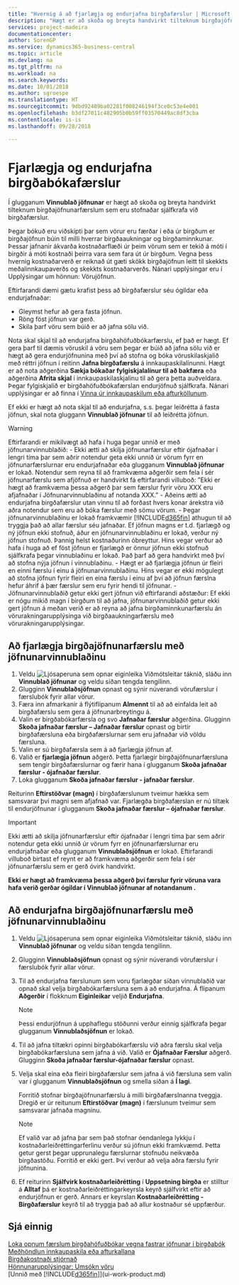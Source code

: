 ```yaml
---
title: "Hvernig á að fjarlægja og endurjafna birgðafærslur | Microsoft Docs"
description: "Hægt er að skoða og breyta handvirkt tilteknum birgðajöfnunarfærslum sem eru stofnaðar sjálfkrafa við birgðafærslur."
services: project-madeira
documentationcenter: 
author: SorenGP
ms.service: dynamics365-business-central
ms.topic: article
ms.devlang: na
ms.tgt_pltfrm: na
ms.workload: na
ms.search.keywords: 
ms.date: 10/01/2018
ms.author: sgroespe
ms.translationtype: HT
ms.sourcegitcommit: 9dbd92409ba02281f008246194f3ce0c53e4e001
ms.openlocfilehash: b3df27011c482905b0b59ff03570449ac8df3cba
ms.contentlocale: is-is
ms.lasthandoff: 09/28/2018

---
```

# <a name="remove-and-reapply-item-ledger-entries"></a>Fjarlægja og endurjafna birgðabókafærslur
Í glugganum **Vinnublað jöfnunar** er hægt að skoða og breyta handvirkt tilteknum birgðajöfnunarfærslum sem eru stofnaðar sjálfkrafa við birgðafærslur.  

Þegar bókuð eru viðskipti þar sem vörur eru færðar í eða úr birgðum er birgðajöfnun búin til milli hverrar birgðaaukningar og birgðaminnkunar. Þessar jafnanir ákvarða kostnaðarflæði úr þeim vörum sem er tekið á móti í birgðir á móti kostnaði þeirra vara sem fara út úr birgðum. Vegna þess hvernig kostnaðarverð er reiknað út gæti skökk birgðajöfnun leitt til skekkts meðalinnkaupaverðs og skekkts kostnaðarverðs. Nánari upplýsingar eru í Upplýsingar um hönnun: Vörujöfnun.

Eftirfarandi dæmi gætu krafist þess að birgðafærslur séu ógildar eða endurjafnaðar:

- Gleymst hefur að gera fasta jöfnun.
- Röng föst jöfnun var gerð.
- Skila þarf vöru sem búið er að jafna sölu við.

Nota skal skjal til að endurjafna birgðahöfuðbókarfærslu, ef það er hægt. Ef gera þarf til dæmis vöruskil á vöru sem þegar er búið að jafna sölu við er hægt að gera endurjöfnunina með því að stofna og bóka vöruskilaskjalið með réttri jöfnun í reitinn **Jafna birgðafærslu** á innkaupaskilalínunni. Hægt er að nota aðgerðina **Sækja bókaðar fylgiskjalalínur til að bakfæra** eða aðgerðina **Afrita skjal** í innkaupaskilaskjalinu til að gera þetta auðveldara. Þegar fylgiskjalið er birgðahöfuðbókafærslan endurjöfnuð sjálfkrafa. Nánari upplýsingar er að finna í [Vinna úr innkaupaskilum eða afturköllunum](purchasing-how-process-purchase-returns-cancellations.md).

Ef ekki er hægt að nota skjal til að endurjafna, s.s. þegar leiðrétta á fasta jöfnun, skal nota gluggann **Vinnublað jöfnunar** til að leiðrétta jöfnun.

> [!Warning]  
> Eftirfarandi er mikilvægt að hafa í huga þegar unnið er með jöfnunarvinnublaðið:
    - Ekki ætti að skilja jöfnunarfærslur eftir ójafnaðar í lengri tíma þar sem aðrir notendur geta ekki unnið úr vörum fyrr en jöfnunarfærslurnar eru endurjafnaðar eða glugganum **Vinnublað jöfnunar** er lokað. Notendur sem reyna til að framkvæma aðgerðir sem fela í sér jöfnunarfærslu sem afjöfnuð er handvirkt fá eftirfarandi villuboð: ”Ekki er hægt að framkvæma þessa aðgerð þar sem færslur fyrir vöru XXX eru afjafnaðar í Jöfnunarvinnublaðinu af notanda XXX."
    - Aðeins ætti að endurjafna birgðafærslur utan vinnu til að forðast hvers konar árekstra við aðra notendur sem eru að bóka færslur með sömu vörum.
    - Þegar jöfnunarvinnublaðinu er lokað framkvæmir [!INCLUDE[d365fin](includes/d365fin_md.md)] athugun til að tryggja það að allar færslur séu jafnaðar. Ef jöfnun magns er t.d. fjarlægð og ný jöfnun ekki stofnuð, áður en jöfnunarvinnublaðinu er lokað, verður ný jöfnun stofnuð. Þannig helst kostnaðurinn óbreyttur. Hins vegar verður að hafa í huga að ef föst jöfnun er fjarlægð er önnur jöfnun ekki stofnuð sjálfkrafa þegar vinnublaðinu er lokað. Það þarf að gera handvirkt með því að stofna nýja jöfnun í vinnublaðinu.
    - Hægt er að fjarlægja jöfnun úr fleiri en einni færslu í einu á jöfnunarvinnublaðinu. Hins vegar er ekki mögulegt að stofna jöfnun fyrir fleiri en eina færslu í einu af því að jöfnun færslna hefur áhrif á þær færslur sem eru fyrir hendi til jöfnunar.
    - Jöfnunarvinnublaðið getur ekki gert jöfnun við eftirfarandi aðstæður: Ef ekki er nógu mikið magn í birgðum til að jafna, jöfnunarvinnublaðið getur ekki gert jöfnun á meðan verið er að reyna að jafna birgðaminnkunarfærslu án vörurakningarupplýsinga við birgðaaukningarfærslu með vörurakningarupplýsingar.

## <a name="to-remove-an-item-application-by-using-the-application-worksheet"></a>Að fjarlægja birgðajöfnunarfærslu með jöfnunarvinnublaðinu  
1.  Veldu ![Ljósaperuna sem opnar eiginleika Viðmótsleitar](media/ui-search/search_small.png "Segðu mér hvað þú vilt gera") táknið, sláðu inn **Vinnublað jöfnunar** og veldu síðan tengda tengilinn.  
2.  Glugginn **Vinnublaðsjöfnun** opnast og sýnir núverandi vörufærslur í færslubók fyrir allar vörur.  
3.  Færa inn afmarkanir á flýtiflipanum **Almennt** til að að einfalda leit að birgðafærslu sem gera á jöfnunarbreytingu á.  
4.  Valin er birgðabókarfærsla og svo **Jafnaðar færslur** aðgerðina. Glugginn **Skoða jafnaðar færslur – Jafnaðar færslur** opnast og birtir birgðafærsluna eða birgðafærslurnar sem eru jafnaðar við völdu færsluna.  
5.  Valin er sú birgðafærsla sem á að fjarlægja jöfnun af.  
6.  Valið er **fjarlægja jöfnun** aðgerð. Þetta fjarlægir birgðajöfnunarfærsluna sem tengir birgðafærslurnar og færir hana í glugganum **Skoða jafnaðar færslur - ójafnaðar færslur**.  
7.  Loka glugganum **Skoða jafnaðar færslur - jafnaðar færslur**.  

 Reiturinn **Eftirstöðvar (magn)** í birgðafærslunum tveimur hækka sem samsvarar því magni sem afjafnað var. Fjarlægða birgðafærslan er nú tiltæk til endurjöfnunar í glugganum **Skoða jafnaðar færslur – ójafnaðar færslur**.  

> [!IMPORTANT]  
>  Ekki ætti að skilja jöfnunarfærslur eftir ójafnaðar í lengri tíma þar sem aðrir notendur geta ekki unnið úr vörum fyrr en jöfnunarfærslurnar eru endurjafnaðar eða glugganum **Vinnublaðsjöfnun** er lokað. Eftirfarandi villuboð birtast ef reynt er að framkvæma aðgerðir sem fela í sér jöfnunarfærslu sem er gerð óvirk handvirkt.  
>   
>  **Ekki er hægt að framkvæma þessa aðgerð því færslur fyrir vöruna <item> vara hafa verið gerðar ógildar í Vinnublað jöfnunar af notandanum <user>.**  

## <a name="to-reapply-an-item-application-by-using-the-application-worksheet"></a>Að endurjafna birgðajöfnunarfærslu með jöfnunarvinnublaðinu  
1.  Veldu ![Ljósaperuna sem opnar eiginleika Viðmótsleitar](media/ui-search/search_small.png "Segðu mér hvað þú vilt gera") táknið, sláðu inn **Vinnublað jöfnunar** og veldu síðan tengda tengilinn.  
2.  Glugginn **Vinnublaðsjöfnun** opnast og sýnir núverandi vörufærslur í færslubók fyrir allar vörur.  
3.  Til að endurjafna færslunum sem voru fjarlægðar síðan vinnublaðið var opnað skal velja birgðabókarfærsluna sem á að endurjafna. Á flipanum **Aðgerðir** í flokknum **Eiginleikar** veljið **Endurjafna**.  

    > [!NOTE]  
    >  Þessi endurjöfnun á upphaflegu stöðunni verður einnig sjálfkrafa þegar glugganum **Vinnublaðsjöfnun** er lokað.  
4.  Til að jafna tiltækri opinni birgðabókarfærslu við aðra færslu skal velja birgðabókarfærsluna sem jafna á við. Valið er **Ójafnaðar Færslur** aðgerð. Glugginn **Skoða jafnaðar færslur-ójafnaðar færslur** opnast.  
5.  Velja skal eina eða fleiri birgðafærslur sem jafna á við færsluna sem valin var í glugganum **Vinnublaðsjöfnun** og smella síðan á **Í lagi**.  

     Forritið stofnar birgðajöfnunarfærslu á milli birgðafærslnanna tveggja. Dregið er úr reitunum **Eftirstöðvar (magn)** í færslunum tveimur sem samsvarar jafnaða magninu.  

    > [!NOTE]  
    >  Ef valið var að jafna þar sem það stofnar óendanlega lykkju í kostnaðarleiðréttingarferlinu verður sú jöfnun ekki framkvæmd. Þetta getur gerst þegar upprunalegu færslurnar stofnuðu neikvæða birgðastöðu. Forritið er ekki gert. Því verður að velja aðra færslu fyrir jöfnunina.  
6.  Ef reiturinn **Sjálfvirk kostnaðarleiðrétting** í **Uppsetning birgða** er stilltur á **Alltaf** þá er kostnaðarleiðréttingarkeyrsla keyrð sjálfvirkt eftir að endurjöfnun er gerð. Annars er keyrslan **Kostnaðarleiðrétting - Birgðafærslur** keyrð til að tryggja það að allur kostnaður sé uppfærður.  

## <a name="see-also"></a>Sjá einnig  
[Loka opnum færslum birgðahöfuðbókar vegna fastrar jöfnunar í birgðabók](finance-how-to-close-open-item-ledger-entries-resulting-from-fixed-application-in-the-item-journal.md)  
 [Meðhöndlun innkaupaskila eða afturkallana](purchasing-how-process-purchase-returns-cancellations.md)  
 [Birgðakostnaði stjórnað](finance-manage-inventory-costs.md)   
 [Hönnunarupplýsingar: Umsókn vöru](design-details-item-application.md)  
 [Unnið með [!INCLUDE[d365fin](includes/d365fin_md.md)]](ui-work-product.md)


